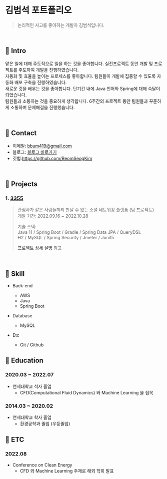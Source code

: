 # 김범석 포트폴리오
> 논리적인 사고를 좋아하는 개발자 김범석입니다.

</br>

## :pushpin: Intro
맡은 일에 대해 주도적으로 일을 하는 것을 좋아합니다. 실전프로젝트 동안 개발 및 프로젝트를 주도하여 개발을 진행하였습니다.  
자동화 및 효율을 높이는 프로세스를 좋아합니다. 팀원들이 개발에 집중할 수 있도록 자동화 배포 구축을 진행하였습니다.  
새로운 것을 배우는 것을 좋아합니다. 단기간 내에 Java 언어와 Spring에 대해 숙달이 되었습니다.  
팀원들과 소통하는 것을 중요하게 생각합니다. 6주간의 프로젝트 동안 팀원들과 꾸준하게 소통하며 문제해결을 진행했습니다.  


</br>

## :pushpin: Contact
- 이메일: bbum419@gmail.com
- 블로그: [블로그 바로가기](https://www.notion.so/tommy-kim/e98f05db61574db8a84939f5466b8a59?v=98e2045dbbe648529b7a8aac93374abf)
- 깃헙:https://github.com/BeomSeogKim

</br>

## :pushpin: Projects
### 1. [3355](https://3355.world)
>관심사가 같은 사람들끼리 만날 수 있는 소셜 네트워킹 플랫폼  (팀 프로젝트)  
>개발 기간: 2022.09.16 ~ 2022.10.28  
>
>기술 스택:  
>Java 11 / Spring Boot / Gradle / Spring Data JPA / QueryDSL  
>H2 / MySQL / Spring Security / Jmeter / Junit5
>  
>[프로젝트 상세 설명](https://github.com/BeomSeogKim/Final-Project) 참고

</br>

## :pushpin: Skill 
- Back-end
  - AWS
  - Java
  - Spring Boot 

- Database
  - MySQL

- Etc
  - Git / Github
  
## :pushpin: Education
  ### 2020.03 ~ 2022.07 
  - 연세대학교 석사 졸업
    - CFD(Computational Fluid Dynamics) 와 Machine Learning 을 접목
  ### 2014.03 ~ 2020.02
  - 연세대학교 학사 졸업
    - 환경공학과 졸업 (우등졸업)

## :pushpin: ETC
  ### 2022.08
- Conference on Clean Energy 
    - CFD 와 Machine Learning 주제로 해외 학회 발표 
    
   
 

